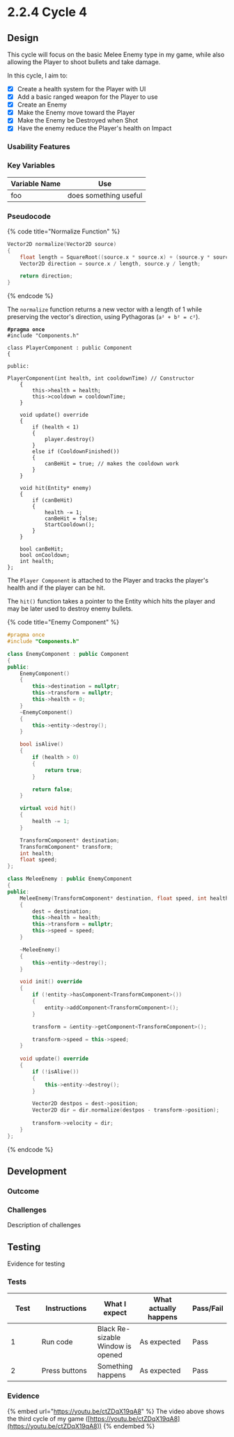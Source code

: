 # 2.2.4 Cycle 4

## Design

This cycle will focus on the basic Melee Enemy type in my game, while also allowing the Player to shoot bullets and take damage.

In this cycle, I aim to:

* [x] Create a health system for the Player with UI
* [x] Add a basic ranged weapon for the Player to use
* [x] Create an Enemy
* [x] Make the Enemy move toward the Player
* [x] Make the Enemy be Destroyed when Shot
* [x] Have the enemy reduce the Player's health on Impact

### Usability Features

### Key Variables

| Variable Name | Use                   |
| ------------- | --------------------- |
| foo           | does something useful |

### Pseudocode

{% code title="Normalize Function" %}
```cpp
Vector2D normalize(Vector2D source)
{
    float length = SquareRoot((source.x * source.x) + (source.y * source.y));
    Vector2D direction = source.x / length, source.y / length;

    return direction;
}
```
{% endcode %}

The `normalize` function returns a new vector with a length of 1 while preserving the vector's direction, using Pythagoras (`a² + b² = c²`).

<pre class="language-cpp" data-title="Player Component"><code class="lang-cpp"><strong>#pragma once
</strong>#include "Components.h"

class PlayerComponent : public Component
{

public:

PlayerComponent(int health, int cooldownTime) // Constructor
	{
		this->health = health;
		this->cooldown = cooldownTime;
	}

	void update() override
	{
		if (health &#x3C; 1)
		{
			player.destroy()
		}
		else if (CooldownFinished())
		{
			canBeHit = true; // makes the cooldown work
		}
	}

	void hit(Entity* enemy) 
	{
		if (canBeHit)
		{
			health -= 1;
			canBeHit = false;
			StartCooldown();
		}
	}

	bool canBeHit;
	bool onCooldown;
	int health;
};
</code></pre>

The `Player Component` is attached to the Player and tracks the player's health and if the player can be hit.

The `hit()` function takes a pointer to the Entity which hits the player and may be later used to destroy enemy bullets.

{% code title="Enemy Component" %}
```cpp
#pragma once
#include "Components.h"

class EnemyComponent : public Component
{
public:
	EnemyComponent()
	{
		this->destination = nullptr;
		this->transform = nullptr;
		this->health = 0;
	}
	~EnemyComponent()
	{
		this->entity->destroy();
	}

	bool isAlive()
	{
		if (health > 0)
		{
			return true;
		}

		return false;
	}

	virtual void hit()
	{
		health -= 1;
	}

	TransformComponent* destination;
	TransformComponent* transform;
	int health;
	float speed;
};

class MeleeEnemy : public EnemyComponent
{
public:
	MeleeEnemy(TransformComponent* destination, float speed, int health)
	{
		dest = destination;
		this->health = health;
		this->transform = nullptr;
		this->speed = speed;
	}

	~MeleeEnemy()
	{
		this->entity->destroy();
	}

	void init() override
	{
		if (!entity->hasComponent<TransformComponent>())
		{
			entity->addComponent<TransformComponent>();
		}

		transform = &entity->getComponent<TransformComponent>();

		transform->speed = this->speed;
	}
	
	void update() override
	{
		if (!isAlive())
		{
			this->entity->destroy();
		}

		Vector2D destpos = dest->position;
		Vector2D dir = dir.normalize(destpos - transform->position);
		
		transform->velocity = dir;
	}
};
```
{% endcode %}



## Development

### Outcome

### Challenges

Description of challenges

## Testing

Evidence for testing

### Tests

<table><thead><tr><th width="90">Test</th><th width="141">Instructions</th><th>What I expect</th><th width="163">What actually happens</th><th>Pass/Fail</th></tr></thead><tbody><tr><td>1</td><td>Run code</td><td>Black Re-sizable Window is opened</td><td>As expected</td><td>Pass</td></tr><tr><td>2</td><td>Press buttons</td><td>Something happens</td><td>As expected</td><td>Pass</td></tr></tbody></table>

### Evidence

{% embed url="https://youtu.be/ctZDqX19qA8" %}
The video above shows the third cycle of my game ([https://youtu.be/ctZDqX19qA8](https://youtu.be/ctZDqX19qA8))
{% endembed %}
